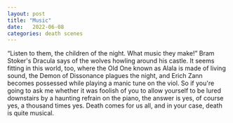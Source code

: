 ```yaml
---
layout: post
title: "Music"
date:   2022-06-08
categories: death scenes
---
```

“Listen to them, the children of the night. What music they make!” Bram Stoker's Dracula says of the wolves howling around his castle. It seems fitting in this world, too, where the Old One known as Alala is made of living sound, the Demon of Dissonance plagues the night, and Erich Zann becomes possessed while playing a manic tune on the viol. So if you're going to ask me whether it was foolish of you to allow yourself to be lured downstairs by a haunting refrain on the piano, the answer is yes, of course yes, a thousand times yes. Death comes for us all, and in your case, death is quite musical.
